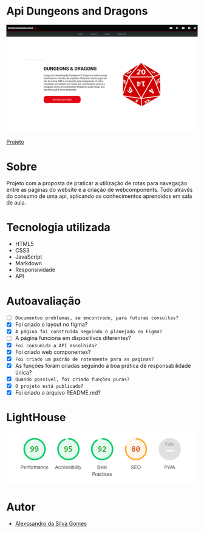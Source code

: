# Api Dungeons and Dragons

![](./img/screenshot.PNG)

[Projeto](https://alexssandrosilvagomes.github.io/api-dungeons-and-dragons/)

# Sobre

Projeto com a proposta de praticar a utilização de rotas para navegação entre as páginas do website e a criação de webcomponents. Tudo através do consumo de uma api, aplicando os conhecimentos aprendidos em sala de aula.

# Tecnologia utilizada

- HTML5
- CSS3
- JavaScript
- Markdown
- Responsividade
- API

# Autoavaliação

- [ ] `Documentou problemas, se encontrado, para futuras consultas?`
- [X]  Foi criado o layout no figma?
- [X] `A página foi construída seguindo o planejado no Figma?`
- [ ]  A página funciona em dispositivos diferentes?
- [X] `Foi consumida a API escolhida?`
- [X]  Foi criado web componentes?
- [X] `Foi criado um padrão de roteamente para as paginas?`
- [x]  As funções foram criadas seguindo à boa prática de responsabilidade única?
- [X] `Quando possível, foi criado funções puras?`
- [X] `O projeto está publicado?`
- [X]  Foi criado o arquivo README.md?

# LightHouse

![](./img/lighthouse.png)

# Autor

- [Alexssandro da Silva Gomes](https://github.com/AlexssandroSilvaGomes)

